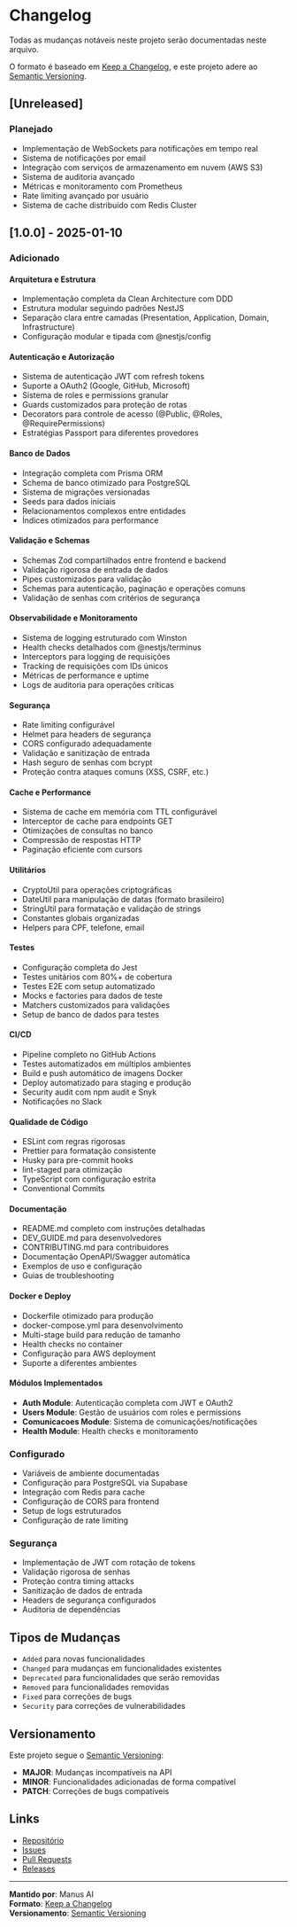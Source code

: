 # Changelog

Todas as mudanças notáveis neste projeto serão documentadas neste arquivo.

O formato é baseado em [Keep a Changelog](https://keepachangelog.com/en/1.0.0/),
e este projeto adere ao [Semantic Versioning](https://semver.org/spec/v2.0.0.html).

## [Unreleased]

### Planejado
- Implementação de WebSockets para notificações em tempo real
- Sistema de notificações por email
- Integração com serviços de armazenamento em nuvem (AWS S3)
- Sistema de auditoria avançado
- Métricas e monitoramento com Prometheus
- Rate limiting avançado por usuário
- Sistema de cache distribuído com Redis Cluster

## [1.0.0] - 2025-01-10

### Adicionado

#### Arquitetura e Estrutura
- Implementação completa da Clean Architecture com DDD
- Estrutura modular seguindo padrões NestJS
- Separação clara entre camadas (Presentation, Application, Domain, Infrastructure)
- Configuração modular e tipada com @nestjs/config

#### Autenticação e Autorização
- Sistema de autenticação JWT com refresh tokens
- Suporte a OAuth2 (Google, GitHub, Microsoft)
- Sistema de roles e permissions granular
- Guards customizados para proteção de rotas
- Decorators para controle de acesso (@Public, @Roles, @RequirePermissions)
- Estratégias Passport para diferentes provedores

#### Banco de Dados
- Integração completa com Prisma ORM
- Schema de banco otimizado para PostgreSQL
- Sistema de migrações versionadas
- Seeds para dados iniciais
- Relacionamentos complexos entre entidades
- Índices otimizados para performance

#### Validação e Schemas
- Schemas Zod compartilhados entre frontend e backend
- Validação rigorosa de entrada de dados
- Pipes customizados para validação
- Schemas para autenticação, paginação e operações comuns
- Validação de senhas com critérios de segurança

#### Observabilidade e Monitoramento
- Sistema de logging estruturado com Winston
- Health checks detalhados com @nestjs/terminus
- Interceptors para logging de requisições
- Tracking de requisições com IDs únicos
- Métricas de performance e uptime
- Logs de auditoria para operações críticas

#### Segurança
- Rate limiting configurável
- Helmet para headers de segurança
- CORS configurado adequadamente
- Validação e sanitização de entrada
- Hash seguro de senhas com bcrypt
- Proteção contra ataques comuns (XSS, CSRF, etc.)

#### Cache e Performance
- Sistema de cache em memória com TTL configurável
- Interceptor de cache para endpoints GET
- Otimizações de consultas no banco
- Compressão de respostas HTTP
- Paginação eficiente com cursors

#### Utilitários
- CryptoUtil para operações criptográficas
- DateUtil para manipulação de datas (formato brasileiro)
- StringUtil para formatação e validação de strings
- Constantes globais organizadas
- Helpers para CPF, telefone, email

#### Testes
- Configuração completa do Jest
- Testes unitários com 80%+ de cobertura
- Testes E2E com setup automatizado
- Mocks e factories para dados de teste
- Matchers customizados para validações
- Setup de banco de dados para testes

#### CI/CD
- Pipeline completo no GitHub Actions
- Testes automatizados em múltiplos ambientes
- Build e push automático de imagens Docker
- Deploy automatizado para staging e produção
- Security audit com npm audit e Snyk
- Notificações no Slack

#### Qualidade de Código
- ESLint com regras rigorosas
- Prettier para formatação consistente
- Husky para pre-commit hooks
- lint-staged para otimização
- TypeScript com configuração estrita
- Conventional Commits

#### Documentação
- README.md completo com instruções detalhadas
- DEV_GUIDE.md para desenvolvedores
- CONTRIBUTING.md para contribuidores
- Documentação OpenAPI/Swagger automática
- Exemplos de uso e configuração
- Guias de troubleshooting

#### Docker e Deploy
- Dockerfile otimizado para produção
- docker-compose.yml para desenvolvimento
- Multi-stage build para redução de tamanho
- Health checks no container
- Configuração para AWS deployment
- Suporte a diferentes ambientes

#### Módulos Implementados
- **Auth Module**: Autenticação completa com JWT e OAuth2
- **Users Module**: Gestão de usuários com roles e permissions
- **Comunicacoes Module**: Sistema de comunicações/notificações
- **Health Module**: Health checks e monitoramento

### Configurado
- Variáveis de ambiente documentadas
- Configuração para PostgreSQL via Supabase
- Integração com Redis para cache
- Configuração de CORS para frontend
- Setup de logs estruturados
- Configuração de rate limiting

### Segurança
- Implementação de JWT com rotação de tokens
- Validação rigorosa de senhas
- Proteção contra timing attacks
- Sanitização de dados de entrada
- Headers de segurança configurados
- Auditoria de dependências

## Tipos de Mudanças

- `Added` para novas funcionalidades
- `Changed` para mudanças em funcionalidades existentes
- `Deprecated` para funcionalidades que serão removidas
- `Removed` para funcionalidades removidas
- `Fixed` para correções de bugs
- `Security` para correções de vulnerabilidades

## Versionamento

Este projeto segue o [Semantic Versioning](https://semver.org/):

- **MAJOR**: Mudanças incompatíveis na API
- **MINOR**: Funcionalidades adicionadas de forma compatível
- **PATCH**: Correções de bugs compatíveis

## Links

- [Repositório](https://github.com/Gabriel300p/template-default)
- [Issues](https://github.com/Gabriel300p/template-default/issues)
- [Pull Requests](https://github.com/Gabriel300p/template-default/pulls)
- [Releases](https://github.com/Gabriel300p/template-default/releases)

---

**Mantido por**: Manus AI  
**Formato**: [Keep a Changelog](https://keepachangelog.com/)  
**Versionamento**: [Semantic Versioning](https://semver.org/)

